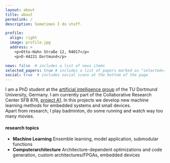 ```yaml
---
layout: about
title: about
permalink: /
description: Sometimes I do stuff.

profile:
  align: right
  image: profile.jpg
  address: >
    <p>Otto-Hahn Straße 12, R4017</p>
    <p>D-44221 Dortmund</p>

news: false  # includes a list of news items
selected_papers: true # includes a list of papers marked as "selected={true}"
social: true  # includes social icons at the bottom of the page
---
```


I am a PhD student at the [artificial intelligence group](https://www-ai.cs.tu-dortmund.de/index.html) of the TU Dortmund University, Germany. I am currently part of the Collaborative Research Center SFB 876, [project A1](https://sfb876.tu-dortmund.de/SPP/sfb876-a1.html). In this projects we develop new machine learning methods for embedded systems and small devices.  
Apart from research, I play badminton, do some running and watch way too many movies. 

<!-- Sebastian Buschjäger is a PhD candidate at the [artificial intelligence group](https://www-ai.cs.tu-dortmund.de/index.html) of the TU Dortmund University, Germany. His main research is about resource efficient Machine Learning algorithms and specialized hardware for Machine Learning. He focuses on ensemble methods and randomized algorithms combined with specialized hardware such as FPGAs. Sebastian began to study Computer Science in 2007 as part of the pupils program of TU Dortmund which enables highschool students to visit the university  and take part in its daily coursework. After finishing his Abitur in  2010 he enrolled as a full student at the TU Dortmund where he received  his B.Sc. in 2014 and Master in 2016 in computer science.  -->

#### research topics

- **Machine Learning** Ensemble learning, model application, submodular functions
- **Computerarchitecture** Architecture-dependent optimizations and code generation, custom architectures/FPGAs, embedded devices

<!-- Write your biography here. Tell the world about yourself. Link to your favorite [subreddit](http://reddit.com){:target="\_blank"}. You can put a picture in, too. The code is already in, just name your picture `prof_pic.jpg` and put it in the `img/` folder.

Put your address / P.O. box / other info right below your picture. You can also disable any these elements by editing `profile` property of the YAML header of your `_pages/about.md`. Edit `_bibliography/papers.bib` and Jekyll will render your [publications page](/al-folio/publications/) automatically.

Link to your social media connections, too. This theme is set up to use [Font Awesome icons](http://fortawesome.github.io/Font-Awesome/){:target="\_blank"} and [Academicons](https://jpswalsh.github.io/academicons/){:target="\_blank"}, like the ones below. Add your Facebook, Twitter, LinkedIn, Google Scholar, or just disable all of them. -->
